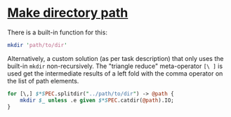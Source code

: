 [1]: https://rosettacode.org/wiki/Make_directory_path

# [Make directory path][1]

There is a built-in function for this:

```perl
mkdir 'path/to/dir'
```


Alternatively, a custom solution (as per task description) that only uses the built-in `mkdir` non-recursively. The "triangle reduce" meta-operator `[\ ]` is used get the intermediate results of a left fold with the comma operator on the list of path elements.

```perl
for [\,] $*SPEC.splitdir("../path/to/dir") -> @path {
    mkdir $_ unless .e given $*SPEC.catdir(@path).IO;
}
```